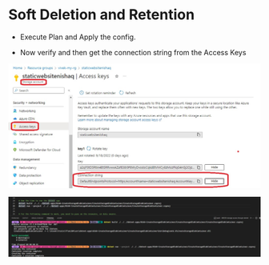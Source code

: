 # Soft Deletion and Retention

- Execute Plan and Apply the config.

- Now verify and then get the connection string from the Access Keys

![Access Keys](./images/1AccessThroughDotnetApp1.jpg)

![Access Keys Connection String](./images/1AccessThroughDotnetApp2.jpg)


